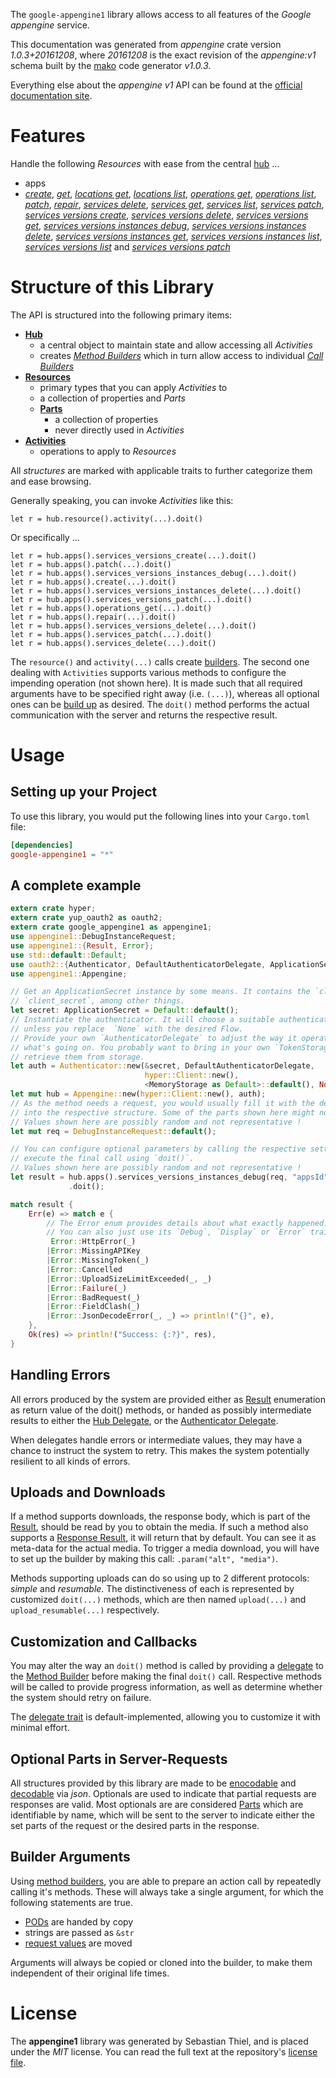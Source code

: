 <!---
DO NOT EDIT !
This file was generated automatically from 'src/mako/api/README.md.mako'
DO NOT EDIT !
-->
The `google-appengine1` library allows access to all features of the *Google appengine* service.

This documentation was generated from *appengine* crate version *1.0.3+20161208*, where *20161208* is the exact revision of the *appengine:v1* schema built by the [mako](http://www.makotemplates.org/) code generator *v1.0.3*.

Everything else about the *appengine* *v1* API can be found at the
[official documentation site](https://cloud.google.com/appengine/docs/admin-api/).
# Features

Handle the following *Resources* with ease from the central [hub](https://docs.rs/google-appengine1/1.0.3+20161208/google_appengine1/struct.Appengine.html) ... 

* apps
 * [*create*](https://docs.rs/google-appengine1/1.0.3+20161208/google_appengine1/struct.AppCreateCall.html), [*get*](https://docs.rs/google-appengine1/1.0.3+20161208/google_appengine1/struct.AppGetCall.html), [*locations get*](https://docs.rs/google-appengine1/1.0.3+20161208/google_appengine1/struct.AppLocationGetCall.html), [*locations list*](https://docs.rs/google-appengine1/1.0.3+20161208/google_appengine1/struct.AppLocationListCall.html), [*operations get*](https://docs.rs/google-appengine1/1.0.3+20161208/google_appengine1/struct.AppOperationGetCall.html), [*operations list*](https://docs.rs/google-appengine1/1.0.3+20161208/google_appengine1/struct.AppOperationListCall.html), [*patch*](https://docs.rs/google-appengine1/1.0.3+20161208/google_appengine1/struct.AppPatchCall.html), [*repair*](https://docs.rs/google-appengine1/1.0.3+20161208/google_appengine1/struct.AppRepairCall.html), [*services delete*](https://docs.rs/google-appengine1/1.0.3+20161208/google_appengine1/struct.AppServiceDeleteCall.html), [*services get*](https://docs.rs/google-appengine1/1.0.3+20161208/google_appengine1/struct.AppServiceGetCall.html), [*services list*](https://docs.rs/google-appengine1/1.0.3+20161208/google_appengine1/struct.AppServiceListCall.html), [*services patch*](https://docs.rs/google-appengine1/1.0.3+20161208/google_appengine1/struct.AppServicePatchCall.html), [*services versions create*](https://docs.rs/google-appengine1/1.0.3+20161208/google_appengine1/struct.AppServiceVersionCreateCall.html), [*services versions delete*](https://docs.rs/google-appengine1/1.0.3+20161208/google_appengine1/struct.AppServiceVersionDeleteCall.html), [*services versions get*](https://docs.rs/google-appengine1/1.0.3+20161208/google_appengine1/struct.AppServiceVersionGetCall.html), [*services versions instances debug*](https://docs.rs/google-appengine1/1.0.3+20161208/google_appengine1/struct.AppServiceVersionInstanceDebugCall.html), [*services versions instances delete*](https://docs.rs/google-appengine1/1.0.3+20161208/google_appengine1/struct.AppServiceVersionInstanceDeleteCall.html), [*services versions instances get*](https://docs.rs/google-appengine1/1.0.3+20161208/google_appengine1/struct.AppServiceVersionInstanceGetCall.html), [*services versions instances list*](https://docs.rs/google-appengine1/1.0.3+20161208/google_appengine1/struct.AppServiceVersionInstanceListCall.html), [*services versions list*](https://docs.rs/google-appengine1/1.0.3+20161208/google_appengine1/struct.AppServiceVersionListCall.html) and [*services versions patch*](https://docs.rs/google-appengine1/1.0.3+20161208/google_appengine1/struct.AppServiceVersionPatchCall.html)




# Structure of this Library

The API is structured into the following primary items:

* **[Hub](https://docs.rs/google-appengine1/1.0.3+20161208/google_appengine1/struct.Appengine.html)**
    * a central object to maintain state and allow accessing all *Activities*
    * creates [*Method Builders*](https://docs.rs/google-appengine1/1.0.3+20161208/google_appengine1/trait.MethodsBuilder.html) which in turn
      allow access to individual [*Call Builders*](https://docs.rs/google-appengine1/1.0.3+20161208/google_appengine1/trait.CallBuilder.html)
* **[Resources](https://docs.rs/google-appengine1/1.0.3+20161208/google_appengine1/trait.Resource.html)**
    * primary types that you can apply *Activities* to
    * a collection of properties and *Parts*
    * **[Parts](https://docs.rs/google-appengine1/1.0.3+20161208/google_appengine1/trait.Part.html)**
        * a collection of properties
        * never directly used in *Activities*
* **[Activities](https://docs.rs/google-appengine1/1.0.3+20161208/google_appengine1/trait.CallBuilder.html)**
    * operations to apply to *Resources*

All *structures* are marked with applicable traits to further categorize them and ease browsing.

Generally speaking, you can invoke *Activities* like this:

```Rust,ignore
let r = hub.resource().activity(...).doit()
```

Or specifically ...

```ignore
let r = hub.apps().services_versions_create(...).doit()
let r = hub.apps().patch(...).doit()
let r = hub.apps().services_versions_instances_debug(...).doit()
let r = hub.apps().create(...).doit()
let r = hub.apps().services_versions_instances_delete(...).doit()
let r = hub.apps().services_versions_patch(...).doit()
let r = hub.apps().operations_get(...).doit()
let r = hub.apps().repair(...).doit()
let r = hub.apps().services_versions_delete(...).doit()
let r = hub.apps().services_patch(...).doit()
let r = hub.apps().services_delete(...).doit()
```

The `resource()` and `activity(...)` calls create [builders][builder-pattern]. The second one dealing with `Activities` 
supports various methods to configure the impending operation (not shown here). It is made such that all required arguments have to be 
specified right away (i.e. `(...)`), whereas all optional ones can be [build up][builder-pattern] as desired.
The `doit()` method performs the actual communication with the server and returns the respective result.

# Usage

## Setting up your Project

To use this library, you would put the following lines into your `Cargo.toml` file:

```toml
[dependencies]
google-appengine1 = "*"
```

## A complete example

```Rust
extern crate hyper;
extern crate yup_oauth2 as oauth2;
extern crate google_appengine1 as appengine1;
use appengine1::DebugInstanceRequest;
use appengine1::{Result, Error};
use std::default::Default;
use oauth2::{Authenticator, DefaultAuthenticatorDelegate, ApplicationSecret, MemoryStorage};
use appengine1::Appengine;

// Get an ApplicationSecret instance by some means. It contains the `client_id` and 
// `client_secret`, among other things.
let secret: ApplicationSecret = Default::default();
// Instantiate the authenticator. It will choose a suitable authentication flow for you, 
// unless you replace  `None` with the desired Flow.
// Provide your own `AuthenticatorDelegate` to adjust the way it operates and get feedback about 
// what's going on. You probably want to bring in your own `TokenStorage` to persist tokens and
// retrieve them from storage.
let auth = Authenticator::new(&secret, DefaultAuthenticatorDelegate,
                              hyper::Client::new(),
                              <MemoryStorage as Default>::default(), None);
let mut hub = Appengine::new(hyper::Client::new(), auth);
// As the method needs a request, you would usually fill it with the desired information
// into the respective structure. Some of the parts shown here might not be applicable !
// Values shown here are possibly random and not representative !
let mut req = DebugInstanceRequest::default();

// You can configure optional parameters by calling the respective setters at will, and
// execute the final call using `doit()`.
// Values shown here are possibly random and not representative !
let result = hub.apps().services_versions_instances_debug(req, "appsId", "servicesId", "versionsId", "instancesId")
             .doit();

match result {
    Err(e) => match e {
        // The Error enum provides details about what exactly happened.
        // You can also just use its `Debug`, `Display` or `Error` traits
         Error::HttpError(_)
        |Error::MissingAPIKey
        |Error::MissingToken(_)
        |Error::Cancelled
        |Error::UploadSizeLimitExceeded(_, _)
        |Error::Failure(_)
        |Error::BadRequest(_)
        |Error::FieldClash(_)
        |Error::JsonDecodeError(_, _) => println!("{}", e),
    },
    Ok(res) => println!("Success: {:?}", res),
}

```
## Handling Errors

All errors produced by the system are provided either as [Result](https://docs.rs/google-appengine1/1.0.3+20161208/google_appengine1/enum.Result.html) enumeration as return value of 
the doit() methods, or handed as possibly intermediate results to either the 
[Hub Delegate](https://docs.rs/google-appengine1/1.0.3+20161208/google_appengine1/trait.Delegate.html), or the [Authenticator Delegate](https://docs.rs/yup-oauth2/*/yup_oauth2/trait.AuthenticatorDelegate.html).

When delegates handle errors or intermediate values, they may have a chance to instruct the system to retry. This 
makes the system potentially resilient to all kinds of errors.

## Uploads and Downloads
If a method supports downloads, the response body, which is part of the [Result](https://docs.rs/google-appengine1/1.0.3+20161208/google_appengine1/enum.Result.html), should be
read by you to obtain the media.
If such a method also supports a [Response Result](https://docs.rs/google-appengine1/1.0.3+20161208/google_appengine1/trait.ResponseResult.html), it will return that by default.
You can see it as meta-data for the actual media. To trigger a media download, you will have to set up the builder by making
this call: `.param("alt", "media")`.

Methods supporting uploads can do so using up to 2 different protocols: 
*simple* and *resumable*. The distinctiveness of each is represented by customized 
`doit(...)` methods, which are then named `upload(...)` and `upload_resumable(...)` respectively.

## Customization and Callbacks

You may alter the way an `doit()` method is called by providing a [delegate](https://docs.rs/google-appengine1/1.0.3+20161208/google_appengine1/trait.Delegate.html) to the 
[Method Builder](https://docs.rs/google-appengine1/1.0.3+20161208/google_appengine1/trait.CallBuilder.html) before making the final `doit()` call. 
Respective methods will be called to provide progress information, as well as determine whether the system should 
retry on failure.

The [delegate trait](https://docs.rs/google-appengine1/1.0.3+20161208/google_appengine1/trait.Delegate.html) is default-implemented, allowing you to customize it with minimal effort.

## Optional Parts in Server-Requests

All structures provided by this library are made to be [enocodable](https://docs.rs/google-appengine1/1.0.3+20161208/google_appengine1/trait.RequestValue.html) and 
[decodable](https://docs.rs/google-appengine1/1.0.3+20161208/google_appengine1/trait.ResponseResult.html) via *json*. Optionals are used to indicate that partial requests are responses 
are valid.
Most optionals are are considered [Parts](https://docs.rs/google-appengine1/1.0.3+20161208/google_appengine1/trait.Part.html) which are identifiable by name, which will be sent to 
the server to indicate either the set parts of the request or the desired parts in the response.

## Builder Arguments

Using [method builders](https://docs.rs/google-appengine1/1.0.3+20161208/google_appengine1/trait.CallBuilder.html), you are able to prepare an action call by repeatedly calling it's methods.
These will always take a single argument, for which the following statements are true.

* [PODs][wiki-pod] are handed by copy
* strings are passed as `&str`
* [request values](https://docs.rs/google-appengine1/1.0.3+20161208/google_appengine1/trait.RequestValue.html) are moved

Arguments will always be copied or cloned into the builder, to make them independent of their original life times.

[wiki-pod]: http://en.wikipedia.org/wiki/Plain_old_data_structure
[builder-pattern]: http://en.wikipedia.org/wiki/Builder_pattern
[google-go-api]: https://github.com/google/google-api-go-client

# License
The **appengine1** library was generated by Sebastian Thiel, and is placed 
under the *MIT* license.
You can read the full text at the repository's [license file][repo-license].

[repo-license]: https://github.com/Byron/google-apis-rsblob/master/LICENSE.md
